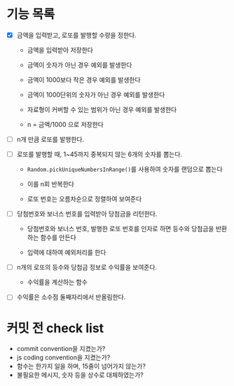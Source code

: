 # 기능 목록

- [x] 금액을 입력받고, 로또를 발행할 수량을 정한다.

  - 금액을 입력받아 저장한다
  - 금액이 숫자가 아닌 경우 예외를 발생한다

  - 금액이 1000보다 작은 경우 예외를 발생한다

  - 금액이 1000단위의 숫자가 아닌 경우 예외를 발생한다

  - 자료형이 커버할 수 있는 범위가 아닌 경우 예외를 발생한다

  - n = 금액/1000 으로 저장한다

- [ ] n개 만큼 로또를 발행한다.

- [ ] 로또를 발행할 때, 1~45까지 중복되지 않는 6개의 숫자를 뽑는다.

  - `Random.pickUniqueNumbersInRange()`를 사용하여 숫자를 랜덤으로 뽑는다

  - 이를 n회 반복한다

  - 로또 번호는 오름차순으로 정렬하여 보여준다

- [ ] 당첨번호와 보너스 번호를 입력받아 당첨금을 리턴한다.

  - 당첨번호와 보너스 번호, 발행한 로또 번호를 인자로 하면 등수와 당첨금을 반환하는 함수를 만든다

  - 입력에 대하여 예외처리를 한다

- [ ] n개의 로또의 등수와 당첨금 정보로 수익률을 보여준다.

  - 수익률을 계산하는 함수

- [ ] 수익률은 소수점 둘째자리에서 반올림한다.



# 커밋 전 check list

- commit convention을 지켰는가?
- js coding convention을 지켰는가?
- 함수는 한가지 일을 하며, 15줄이 넘어가지 않는가?
- 불필요한 메시지, 숫자 등을 상수로 대체하였는가?
